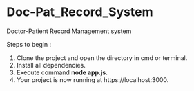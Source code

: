 # Doc-Pat_Record_System
Doctor-Patient Record Management system
 
Steps to begin : 
1. Clone the project and open the directory in cmd or terminal.
2. Install all dependencies.
3. Execute command **node app.js**.
4. Your project is now running at https://localhost:3000.
